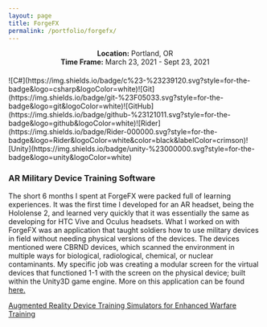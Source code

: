 ```yaml
---
layout: page
title: ForgeFX
permalink: /portfolio/forgefx/
---
```


<center style="margin-bottom: 20px">
<b>Location:</b> Portland, OR<br>
<b>Time Frame:</b> March 23, 2021 - Sept 23, 2021  
</center>  

<div class="shields" markdown=1>
![C#](https://img.shields.io/badge/c%23-%23239120.svg?style=for-the-badge&logo=csharp&logoColor=white)![Git](https://img.shields.io/badge/git-%23F05033.svg?style=for-the-badge&logo=git&logoColor=white)![GitHub](https://img.shields.io/badge/github-%23121011.svg?style=for-the-badge&logo=github&logoColor=white)![Rider](https://img.shields.io/badge/Rider-000000.svg?style=for-the-badge&logo=Rider&logoColor=white&color=black&labelColor=crimson)![Unity](https://img.shields.io/badge/unity-%23000000.svg?style=for-the-badge&logo=unity&logoColor=white)
</div>

### AR Military Device Training Software

The short 6 months I spent at ForgeFX were packed full of learning experiences. It was the first time I developed for an AR headset, being the Hololense 2, and learned very quickly that it was essentially the same as developing for HTC Vive and Oculus headsets. What I worked on with ForgeFX was an application that taught soldiers how to use military devices in field without needing physical versions of the devices. The devices mentioned were CBRND devices, which scanned the environment in multiple ways for biological, radiological, chemical, or nuclear contaminants. My specific job was creating a modular screen for the virtual devices that functioned 1-1 with the screen on the physical device; built within the Unity3D game engine. More on this application can be found [here.](https://forgefx.com/simulation-projects/augmented-reality-device-training-simulators/)

[Augmented Reality Device Training Simulators for Enhanced Warfare Training](https://forgefx.com/simulation-projects/augmented-reality-device-training-simulators/)